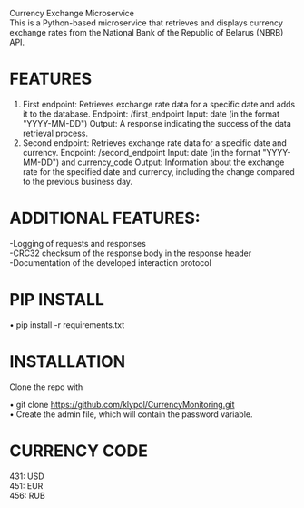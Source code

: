 Currency Exchange Microservice  
This is a Python-based microservice that retrieves and displays currency exchange rates from the National Bank of the Republic of Belarus (NBRB) API.

# FEATURES

1.  First endpoint: Retrieves exchange rate data for a specific date and adds it to the database.
    Endpoint: /first_endpoint
    Input: date (in the format "YYYY-MM-DD")
    Output: A response indicating the success of the data retrieval process.
2.  Second endpoint: Retrieves exchange rate data for a specific date and currency.
    Endpoint: /second_endpoint
    Input: date (in the format "YYYY-MM-DD") and currency_code
    Output: Information about the exchange rate for the specified date and currency, including the change compared to the previous business day.

# ADDITIONAL FEATURES:

-Logging of requests and responses  
-CRC32 checksum of the response body in the response header  
-Documentation of the developed interaction protocol  

# PIP INSTALL  
• pip install -r requirements.txt  

# INSTALLATION
Clone the repo with

• git clone https://github.com/klypol/CurrencyMonitoring.git  
• Create the admin file, which will contain the password variable.

# CURRENCY CODE
431: USD  
451: EUR  
456: RUB
